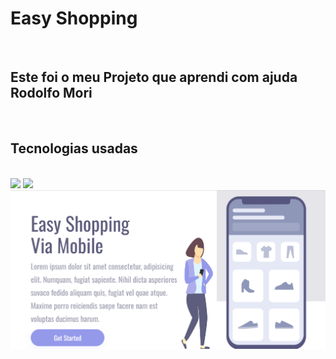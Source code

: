 <h1>Easy Shopping</h1>
<br>
<h2>Este foi o meu Projeto que aprendi com ajuda Rodolfo Mori</h2>
<br>
<h2>Tecnologias usadas</h2>
<br>
 <img src="https://img.shields.io/badge/HTML5-E34F26?style=for-the-badge&logo=html5&logoColor=white)https://img.shields.io/badge/HTML5-E34F26?style=for-the-badge&logo=html5&logoColor=white" />
 <img src="https://img.shields.io/badge/CSS-239120?&style=for-the-badge&logo=css3&logoColor=white" /> 

<img src="https://github.com/adrianosaldanhadev/Easy-Shop/blob/main/assets/EasyShop1.png?raw=true" />

